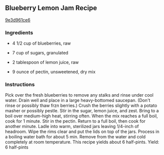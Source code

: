 ## Blueberry Lemon Jam Recipe

[9e3d961ce6](http://cookeatshare.com/recipes/blueberry-lemon-jam-88062)

### Ingredients

 - 4 1/2 cup of blueberries, raw

 - 7 cup of sugars, granulated

 - 2 tablespoon of lemon juice, raw

 - 9 ounce of pectin, unsweetened, dry mix

### Instructions

Pick over the fresh blueberries to remove any stalks and rinse under cool water. Drain well and place in a large heavy-bottomed saucepan. (Don't rinse or possibly thaw frzn berries.) Crush the berries slightly with a potato masher or possibly pestle. Stir in the sugar, lemon juice, and zest. Bring to a boil over medium-high heat, stirring often. When the mix reaches a full boil, cook for 1 minute. Stir in the pectin. Return to a full boil, then cook for another minute. Ladle into warm, sterilized jars leaving 1/4-inch of headroom. Wipe the rims clear and put the lids on top of the jars. Process in a boiling water bath for about 5 min. Remove from the water and cold completely at room temperature. This recipe yields about 6 half-pints. Yield: 6 half-pints